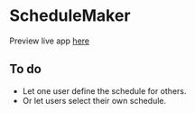 # ScheduleMaker 

Preview live app [here](https://schedule-task.up.railway.app/)

## To do

- Let one user define the schedule for others. 
- Or let users select their own schedule.
